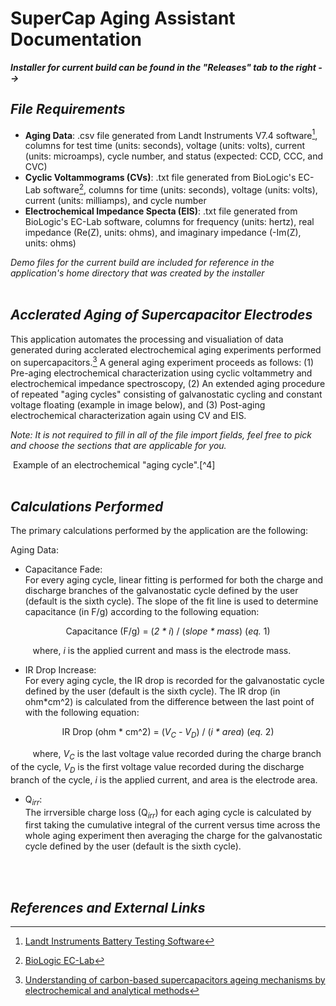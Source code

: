 # SuperCap Aging Assistant Documentation

***Installer for current build can be found in the "Releases" tab to the right -->***
<br/>

## *File Requirements*
 
- **Aging Data**: .csv file generated from Landt Instruments V7.4 software[^1], columns for test time (units: seconds), voltage (units: volts), current (units: microamps), cycle number,
  and status (expected: CCD, CCC, and CVC)
- **Cyclic Voltammograms (CVs)**: .txt file generated from BioLogic's EC-Lab software[^2], columns for time (units: seconds), voltage (units: volts), current (units: milliamps), and cycle number
- **Electrochemical Impedance Specta (EIS)**: .txt file generated from BioLogic's EC-Lab software, columns for frequency (units: hertz), real impedance (Re(Z), units: ohms), and imaginary
  impedance (-Im(Z), units: ohms)  

*Demo files for the current build are included for reference in the application's home directory that was created by the installer* 
<br/>
<br/>

## *Acclerated Aging of Supercapacitor Electrodes*

This application automates the processing and visualiation of data generated during acclerated electrochemical aging experiments performed on supercapacitors.[^3] A general aging experiment
proceeds as follows: (1) Pre-aging electrochemical characterization using cyclic voltammetry and electrochemical impedance spectroscopy, (2) An extended aging procedure of repeated "aging cycles" consisting of galvanostatic cycling and constant voltage floating (example in image below), and (3) Post-aging electrochemical characterization again using CV and EIS.
  
*Note: It is not required to fill in all of the file import fields, feel free to pick and choose the sections that are applicable for you.*
  
<img ref here>
Example of an electrochemical "aging cycle".[^4]
<br/>
<br/>

## *Calculations Performed*

The primary calculations performed by the application are the following:
  
Aging Data:
- Capacitance Fade:  
For every aging cycle, linear fitting is performed for both the charge and discharge branches of the galvanostatic cycle defined by the user (default is the sixth cycle). The slope of the fit line is used to determine capacitance (in F/g) according to the following equation:
<p align=center>Capacitance (F/g) = (<i>2 * i</i>) / (<i>slope * mass</i>) (<i>eq.</i> 1)</p>

&nbsp;&nbsp;&nbsp;&nbsp;&nbsp;&nbsp;&nbsp;&nbsp;&nbsp;where, *i* is the applied current and mass is the electrode mass.  

- IR Drop Increase:  
For every aging cycle, the IR drop is recorded for the galvanostatic cycle defined by the user (default is the sixth cycle). The IR drop (in ohm*cm^2) is calculated from the difference between the last point of with the following equation:
<p align=center>IR Drop (ohm * cm^2) = (<i>V<sub>C</sub> - V<sub>D</sub></i>) / (<i>i * area</i>) (<i>eq.</i> 2)</p>

&nbsp;&nbsp;&nbsp;&nbsp;&nbsp;&nbsp;&nbsp;&nbsp;&nbsp;where, *V<sub>C</sub>* is the last voltage value recorded during the charge branch of the cycle, *V<sub>D</sub>* is the first voltage value recorded during the discharge branch of the cycle, *i* is the applied current, and area is the electrode area.

- Q<sub>*irr*</sub>:  
The irrversible charge loss (Q<sub>*irr*</sub>) for each aging cycle is calculated by first taking the cumulative integral of the current versus time across the whole aging experiment then averaging the charge for the galvanostatic cycle defined by the user (default is the sixth cycle).
<br/>
<br/>

## *References and External Links*

[^1]: [Landt Instruments Battery Testing Software](https://www.landtinst.com/download/)
[^2]: [BioLogic EC-Lab](https://www.biologic.net/support-software/ec-lab-software/)
[^3]: [Understanding of carbon-based supercapacitors ageing mechanisms by electrochemical and analytical methods](https://www.sciencedirect.com/science/article/pii/S0378775317311370)
[^4]: [Supplementary Information from ref. 3](https://ars.els-cdn.com/content/image/1-s2.0-S0378775317311370-mmc1.doc)
